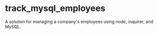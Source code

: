 # track_mysql_employees
A solution for managing a company's employees using node, inquirer, and MySQL.

